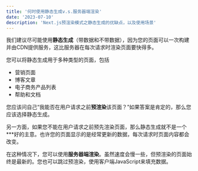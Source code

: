 ```yaml
---
title: '何时使用静态生成v.s.服务器端渲染'
date: '2023-07-10'
description: 'Next.js预渲染模式之静态生成的优缺点，以及使用场景'
---
```


我们建议尽可能使用**静态生成**（带数据和不带数据），因为您的页面可以一次构建并由CDN提供服务，这比服务器在每次请求时渲染页面要快得多。

您可以将静态生成用于多种类型的页面，包括

- 营销页面
- 博客文章
- 电子商务产品列表
- 帮助和文档

您应该问自己“我能否在用户请求之前**预渲染**该页面？”如果答案是肯定的，那么您应该选择静态生成。

另一方面，如果您不能在用户请求之前预先渲染页面，那么静态生成就不是一个***好的主意。也许您的页面显示的是经常更新的数据，每次请求时页面内容都会改变。

在这种情况下，您可以使用**服务器端渲染**。虽然速度会慢一些，但预渲染的页面始终是最新的。您也可以跳过预渲染，使用客户端JavaScript来填充数据。